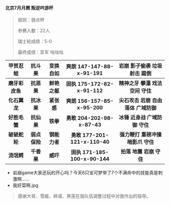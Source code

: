 #### 北京7月月赛 叛逆吟游杯

> 规则：弱点杯
> 
> 参赛人数：22人
> 
> 瑞士轮成绩：5-0
> 
> 最终成绩：亚军 咕咕咕

甲贺忍蛙 | 抗斗果 | 变换自如 | 爽朗 147-147-88-x-91-191 | 岩崩 影子偷袭 垃圾射击 踢倒
:---: | :---: | :---: | :---: | :---:
**磨牙彩皮鱼**|**抗恶果**|**鲜艳之躯**|**固执 175-172-82-x-91-112**|**精神之牙 攀瀑 戏法空间 守住**
**化石翼龙**|**抗冰果**|**紧张感**|**爽朗 156-157-85-x-95-200**|**尖石攻击 岩崩 自由落体 广域防御**
**好胜毛蟹**|**抗仙果**|**铁拳**|**勇敢 204-202-98-x-87-43**|**冰锤 近身战 广域防御 守住**
**破破舵轮**|**弱点保险**|**钢能力者**|**勇敢 177-201-121-x-110-40**|**强力鞭打 重磅冲撞 暗影爪 守住**
**流氓鳄**|**千香果**|**威吓**|**固执 171-185-100-x-90-144**|**拍落 地震 岩崩 守住**

- 岩崩game大家还玩的开心吗？今天6只宝可梦带了7个不满命中的技能真是刺激啊……
- 我好菜啊.jpg

> 感谢大哥、雪姬、碎语、黑莲在我队伍调整过程中对我作出的指导。